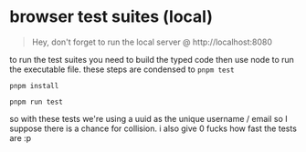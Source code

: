 # browser test suites (local)

> Hey, don't forget to run the local server @ http://localhost:8080

to run the test suites you need to build the typed code then use node to run the executable file. these steps are condensed to `pnpm test`

```shell
pnpm install

pnpm run test
```

so with these tests we're using a uuid as the unique username / email so I suppose there is a chance for collision. i also give 0 fucks how fast the tests are :p
